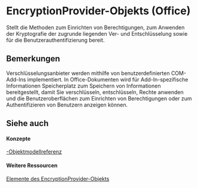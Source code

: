 
# EncryptionProvider-Objekts (Office)

Stellt die Methoden zum Einrichten von Berechtigungen, zum Anwenden der Kryptografie der zugrunde liegenden Ver- und Entschlüsselung sowie für die Benutzerauthentifizierung bereit.


## Bemerkungen

Verschlüsselungsanbieter werden mithilfe von benutzerdefinierten COM-Add-Ins implementiert. In Office-Dokumenten wird für Add-In-spezifische Informationen Speicherplatz zum Speichern von Informationen bereitgestellt, damit Sie verschlüsseln, entschlüsseln, Rechte anwenden und die Benutzeroberflächen zum Einrichten von Berechtigungen oder zum Authentifizieren von Benutzern anzeigen können.


## Siehe auch


#### Konzepte


[-Objektmodellreferenz](499c789a-aba2-0fad-649a-0ea964cd3b5e.md)
#### Weitere Ressourcen


[Elemente des EncryptionProvider-Objekts](http://msdn.microsoft.com/library/48bed5b8-b284-4b52-4143-153ae1c751a4%28Office.15%29.aspx)